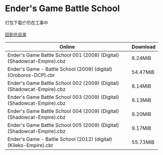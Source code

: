 # Ender's Game Battle School

打包下载📦仍在工事中

[回到总目录](/Catalogs.md)







Online | Download
--- | ---
Ender's Game Battle School 001 (2008) (Digital) (Shadowcat-Empire).cbz | 8.24MiB
Ender's Game - Battle School (2009) (digital) (Oroboros-DCP).cbr | 54.47MiB
Ender's Game Battle School 002 (2009) (Digital) (Shadowcat-Empire).cbz | 8.14MiB
Ender's Game Battle School 003 (2009) (Digital) (Shadowcat-Empire).cbz | 8.13MiB
Ender's Game Battle School 004 (2009) (Digital) (Shadowcat-Empire).cbz | 9.20MiB
Ender's Game Battle School 005 (2009) (Digital) (Shadowcat-Empire).cbz | 9.17MiB
Ender's Game - Battle School (2012) (digital) (Kileko-Empire).cbr | 55.73MiB